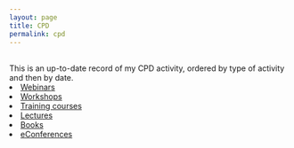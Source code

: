 ```yaml
---
layout: page
title: CPD
permalink: cpd
---
```

<br/>
This is an up-to-date record of my CPD activity, ordered by type of activity and then by date.
<br/>

<li><a href="https://zahra-claire-bahrani-peacock.github.io/cpd-webinars">Webinars</a></li>  

<li><a href="https://zahra-claire-bahrani-peacock.github.io/cpd-workshops">Workshops</a></li>  

<li><a href="https://zahra-claire-bahrani-peacock.github.io/cpd-training-courses">Training courses</a></li>  

<li><a href="https://zahra-claire-bahrani-peacock.github.io/cpd-lectures">Lectures</a></li>  

<li><a href="https://zahra-claire-bahrani-peacock.github.io/cpd-books">Books</a></li>  
 
<li><a href="https://zahra-claire-bahrani-peacock.github.io/cpd-econferences">eConferences</a></li>